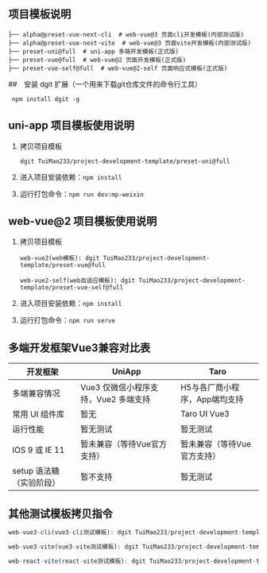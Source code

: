 ## 项目模板说明

~~~
├── alpha@preset-vue-next-cli  # web-vue@3 页面cli开发模板(内部测试版)
├── alpha@preset-vue-next-vite  # web-vue@3 页面vite开发模板(内部测试版)
├── preset-uni@full  # uni-app 多端开发模板(正式版)
├── preset-vue@full  # web-vue@2 页面开发模板(正式版)
├── preset-vue-self@full  # web-vue@2-self 页面响应式模板(正式版)
~~~

##　安装 dgit 扩展（一个用来下载git仓库文件的命令行工具）

~~~
 npm install dgit -g
~~~

## uni-app 项目模板使用说明

1. 拷贝项目模板

   ~~~
   dgit TuiMao233/project-development-template/preset-uni@full
   ~~~

2. 进入项目安装依赖：`npm install`

3. 运行打包命令：`npm run dev:mp-weixin`

## web-vue@2 项目模板使用说明

1. 拷贝项目模板

   ~~~
   web-vue2(web模板): dgit TuiMao233/project-development-template/preset-vue@full
   
   web-vue2-self(web自适应模板): dgit TuiMao233/project-development-template/preset-vue-self@full
   ~~~
   
2. 进入项目安装依赖：`npm install`

3. 运行打包命令：`npm run serve`

## 多端开发框架Vue3兼容对比表

| 开发框架                 | UniApp                               | Taro                          |
| ------------------------ | ------------------------------------ | ----------------------------- |
| 多端兼容情况             | Vue3 仅微信小程序支持，Vue2 多端支持 | H5与各厂商小程序，App端均支持 |
| 常用 UI 组件库           | 暂无                                 | Taro UI Vue3                  |
| 运行性能                 | 暂无测试                             | 暂无测试                      |
| IOS 9 或 IE 11           | 暂未兼容（等待Vue官方支持）          | 暂未兼容（等待Vue官方支持）   |
| setup 语法糖（实验阶段） | 暂不支持                             | 暂无测试                      |

## 其他测试模板拷贝指令

~~~js
web-vue3-cli(vue3-cli测试模板): dgit TuiMao233/project-development-template/alpha-presets/alpha@preset-vue-next-cli

web-vue3-vite(vue3-vite测试模板): dgit TuiMao233/project-development-template/alpha-presets/alpha@preset-vue-next-vite

web-react-vite(react-vite测试模板): dgit TuiMao233/project-development-template/alpha-presets/alpha@preset-react-vite
~~~

